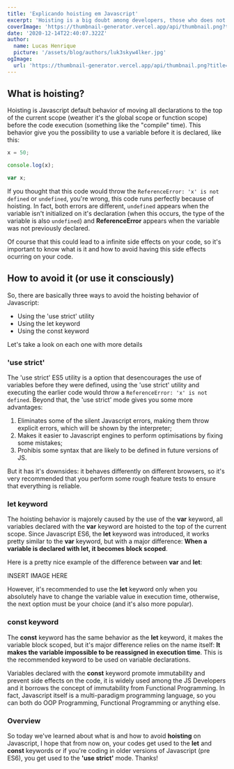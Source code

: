 ```yaml
---
title: 'Explicando hoisting em Javascript'
excerpt: 'Hoisting is a big doubt among developers, those who does not understand this concept are always wondering why some part of their code is not working. Today we are going to learn what is hoisting and how to avoid it (or use it consciously).'
coverImage: 'https://thumbnail-generator.vercel.app/api/thumbnail.png?title=**Hoisting**%20explained&images=https%3A%2F%2Fcdn.worldvectorlogo.com%2Flogos%2Flogo-javascript.svg'
date: '2020-12-14T22:40:07.322Z'
author:
  name: Lucas Henrique
  picture: '/assets/blog/authors/luk3skyw4lker.jpg'
ogImage:
  url: 'https://thumbnail-generator.vercel.app/api/thumbnail.png?title=**Hoisting**%20explained&images=https%3A%2F%2Fcdn.worldvectorlogo.com%2Flogos%2Flogo-javascript.svg'
---
```


## What is hoisting?

Hoisting is Javascript default behavior of moving all declarations to the top of the current scope (weather it's the global scope or function scope) before the code execution (something like the "compile" time). This behavior give you the possibility to use a variable before it is declared, like this:

```javascript
x = 50;

console.log(x);

var x;
```

If you thought that this code would throw the `ReferenceError: 'x' is not defined` or `undefined`, you're wrong, this code runs perfectly because of hoisting. In fact, both errors are different, `undefined` appears when the variable isn't initialized on it's declaration (when this occurs, the type of the variable is also `undefined`) and **ReferenceError** appears when the variable was not previously declared.

Of course that this could lead to a infinite side effects on your code, so it's important to know what is it and how to avoid having this side effects ocurring on your code.

## How to avoid it (or use it consciously)

So, there are basically three ways to avoid the hoisting behavior of Javascript:

- Using the 'use strict' utility
- Using the let keyword
- Using the const keyword

Let's take a look on each one with more details

### **'use strict'**

The 'use strict' ES5 utility is a option that desencourages the use of variables before they were defined, using the 'use strict' utility and executing the earlier code would throw a `ReferenceError: 'x' is not defined`. Beyond that, the 'use strict' mode gives you some more advantages:

1. Eliminates some of the silent Javascript errors, making them throw explicit errors, which will be shown by the interpreter;
2. Makes it easier to Javascript engines to perform optimisations by fixing some mistakes;
3. Prohibis some syntax that are likely to be defined in future versions of JS.

But it has it's downsides: it behaves differently on different browsers, so it's very recommended that you perform some rough feature tests to ensure that everything is reliable.

### **let** keyword

The hoisting behavior is majorely caused by the use of the **var** keyword, all variables declared with the **var** keyword are hoisted to the top of the current scope. Since Javascript ES6, the **let** keyword was introduced, it works pretty similar to the **var** keyword, but with a major difference: **When a variable is declared with let, it becomes block scoped**.

Here is a pretty nice example of the difference between **var** and **let**:

INSERT IMAGE HERE

However, it's recommended to use the **let** keyword only when you absolutely have to change the variable value in execution time, otherwise, the next option must be your choice (and it's also more popular).

### **const** keyword

The **const** keyword has the same behavior as the **let** keyword, it makes the variable block scoped, but it's major difference relies on the name itself: **It makes the variable impossible to be reassigned in execution time**. This is the recommended keyword to be used on variable declarations.

Variables declared with the **const** keyword promote immutability and prevent side effects on the code, it is widely used among the JS Developers and it borrows the concept of immutability from Functional Programming. In fact, Javascript itself is a multi-paradigm programming language, so you can both do OOP Programming, Functional Programming or anything else.

### Overview

So today we've learned about what is and how to avoid **hoisting** on Javascript, I hope that from now on, your codes get used to the **let** and **const** keywords or if you're coding in older versions of Javascript (pre ES6), you get used to the **'use strict'** mode. Thanks!
